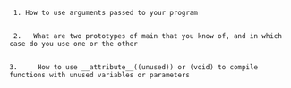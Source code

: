
     1. How to use arguments passed to your program


     2.   What are two prototypes of main that you know of, and in which case do you use one or the other


    3.     How to use __attribute__((unused)) or (void) to compile functions with unused variables or parameters
